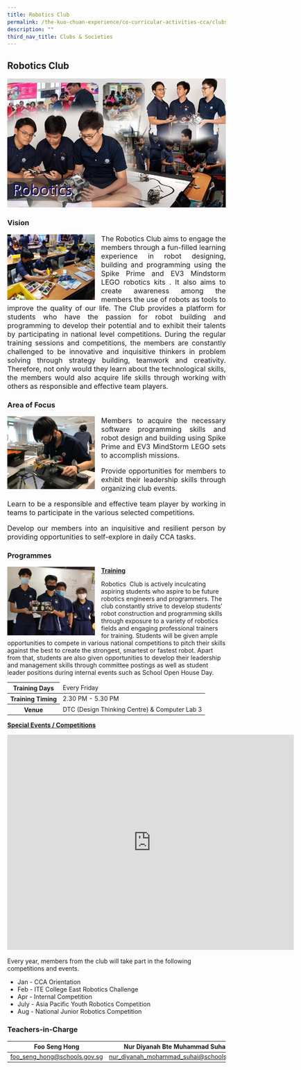 ```yaml
---
title: Robotics Club
permalink: /the-kuo-chuan-experience/co-curricular-activities-cca/clubs-n-societies/robotics-club/
description: ""
third_nav_title: Clubs & Societies
---
```

## Robotics Club

![](/images/The%20Kuo%20Chuan%20Experience/CCA/Robotics%20Club/robotics.jpg)

### Vision

<img src="/images/The%20Kuo%20Chuan%20Experience/CCA/Robotics%20Club/CCA%201.jpeg" style="width:40%;margin-right:15px;" align = "left">

<p style="text-align: justify;font-size:16px;">
The Robotics Club aims to engage the members through a fun-filled learning experience in robot designing, building and programming using the Spike Prime and EV3 Mindstorm LEGO robotics kits . It also aims to create awareness among the members the use of robots as tools to improve the quality of our life. The Club provides a platform for students who have the passion for robot building and programming to develop their potential and to exhibit their talents by participating in national level competitions. During the regular training sessions and competitions, the members are constantly challenged to be innovative and inquisitive thinkers in problem solving through strategy building, teamwork and creativity. Therefore, not only would they learn about the technological skills, the members would also acquire life skills through working with others as responsible and effective team players.</p>

### Area of Focus

<img src="/images/The%20Kuo%20Chuan%20Experience/CCA/Robotics%20Club/Area_Focus.jpeg" style="width:40%;margin-right:15px;" align = "left">

<p style="text-align: justify;font-size:16px;">
Members to acquire the necessary software programming skills and robot design and building using Spike Prime and EV3 MindStorm LEGO sets to accomplish missions.  </p>
  
<p style="text-align: justify;font-size:16px;">
Provide opportunities for members to exhibit their leadership skills through organizing club events. </p> 
  

<p style="text-align: justify;font-size:16px;">
Learn to be a responsible and effective team player by working in teams to participate in the various selected competitions.</p>

  

<p style="text-align: justify;font-size:16px;">
Develop our members into an inquisitive and resilient person by providing opportunities to self-explore in daily CCA tasks.</p>

### Programmes

<img src="/images/The%20Kuo%20Chuan%20Experience/CCA/Robotics%20Club/Robotics_Programmes.jpeg" style="width:40%;margin-right:15px;" align = "left">

**<u>Training</u>**

Robotics  Club is actively inculcating aspiring students who aspire to be future robotics engineers and programmers. The club constantly strive to develop students’ robot construction and programming skills through exposure to a variety of robotics fields and engaging professional trainers for training. Students will be given ample opportunities to compete in various national competitions to pitch their skills against the best to create the strongest, smartest or fastest robot. Apart from that, students are also given opportunities to develop their leadership and management skills through committee postings as well as student leader positions during internal events such as School Open House Day.

<table>
<thead>
  <tr>
    <th>Training Days</th>
    <td>Every Friday</td>
  </tr>
</thead>
<tbody>
  <tr>
    <th>Training Timing</th>
    <td>2.30 PM - 5.30 PM</td>
  </tr>
  <tr>
    <th>Venue</th>
    <td>DTC (Design Thinking Centre) &amp; Computer Lab 3</td>
  </tr>
</tbody>
</table>

**<u>Special Events / Competitions</u>**

<iframe width="661" height="496" src="https://www.youtube.com/embed/RX6dfZLCiDk" title="Robotic" frameborder="0" allow="accelerometer; autoplay; clipboard-write; encrypted-media; gyroscope; picture-in-picture; web-share" allowfullscreen></iframe>

<br>

Every year, members from the club will take part in the following competitions and events.  
  
* Jan - CCA Orientation  
* Feb - ITE College East Robotics Challenge  
* Apr - Internal Competition  
* July - Asia Pacific Youth Robotics Competition  
* Aug - National Junior Robotics Competition

### Teachers-in-Charge

| Foo Seng Hong | Nur Diyanah Bte Muhammad Suhaini | 
| -------- | -------- | 
| <a href="mailto:foo_seng_hong@schools.gov.sg">foo_seng_hong@schools.gov.sg</a>    | <a href="mailto:nur_diyanah_mohammad_suhai@schools.gov.sg">nur_diyanah_mohammad_suhai@schools.gov.sg</a>     |